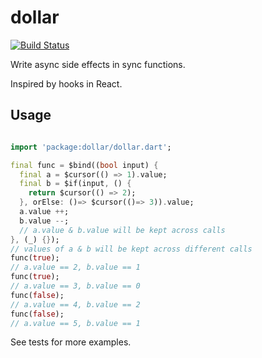 # dollar

[![Build Status](https://travis-ci.com/pinyin/dollar.svg?branch=master)](https://travis-ci.com/pinyin/dollar)

Write async side effects in sync functions.

Inspired by hooks in React.

## Usage

```dart

import 'package:dollar/dollar.dart';

final func = $bind((bool input) {
  final a = $cursor(() => 1).value;
  final b = $if(input, () {
    return $cursor(() => 2);
  }, orElse: ()=> $cursor(()=> 3)).value;
  a.value ++; 
  b.value --;
  // a.value & b.value will be kept across calls
}, (_) {});
// values of a & b will be kept across different calls
func(true);
// a.value == 2, b.value == 1
func(true);
// a.value == 3, b.value == 0
func(false);
// a.value == 4, b.value == 2
func(false);
// a.value == 5, b.value == 1

```

See tests for more examples.

